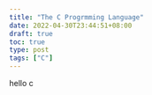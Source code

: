 ```yaml
---
title: "The C Progrmming Language"
date: 2022-04-30T23:44:51+08:00
draft: true
toc: true
type: post
tags: ["C"] 
---
```


hello c

